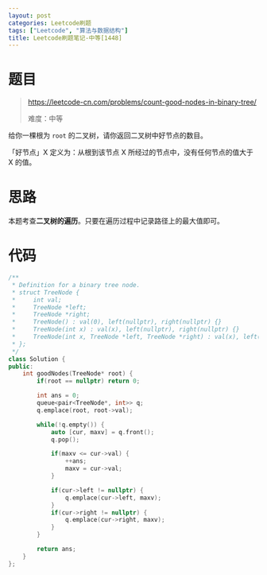 ```yaml
---
layout: post
categories: Leetcode刷题
tags: ["Leetcode", "算法与数据结构"]
title: Leetcode刷题笔记-中等[1448]
---
```


<!-- more -->

# 题目

> https://leetcode-cn.com/problems/count-good-nodes-in-binary-tree/
>
> 难度：中等


给你一棵根为 `root` 的二叉树，请你返回二叉树中好节点的数目。

「好节点」X 定义为：从根到该节点 X 所经过的节点中，没有任何节点的值大于 X 的值。

# 思路

本题考查**二叉树的遍历**。只要在遍历过程中记录路径上的最大值即可。

# 代码

```c++
/**
 * Definition for a binary tree node.
 * struct TreeNode {
 *     int val;
 *     TreeNode *left;
 *     TreeNode *right;
 *     TreeNode() : val(0), left(nullptr), right(nullptr) {}
 *     TreeNode(int x) : val(x), left(nullptr), right(nullptr) {}
 *     TreeNode(int x, TreeNode *left, TreeNode *right) : val(x), left(left), right(right) {}
 * };
 */
class Solution {
public:
    int goodNodes(TreeNode* root) {
        if(root == nullptr) return 0;

        int ans = 0;
        queue<pair<TreeNode*, int>> q;
        q.emplace(root, root->val);

        while(!q.empty()) {
            auto [cur, maxv] = q.front();
            q.pop();

            if(maxv <= cur->val) {
                ++ans;
                maxv = cur->val;
            }

            if(cur->left != nullptr) {
                q.emplace(cur->left, maxv);
            }
            if(cur->right != nullptr) {
                q.emplace(cur->right, maxv);
            }
        }

        return ans;
    }
};
```

